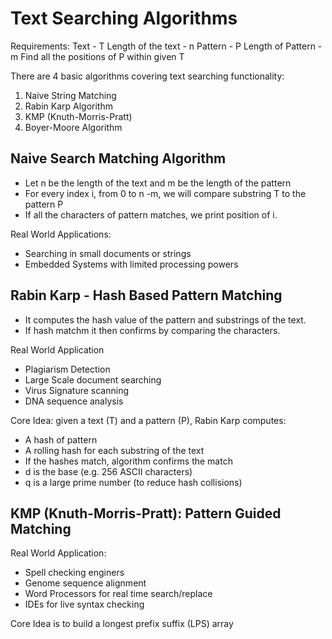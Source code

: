 # Text Searching Algorithms

Requirements:
Text - T
Length of the text - n
Pattern - P
Length of Pattern - m
Find all the positions of P within given T

There are 4 basic algorithms covering text searching functionality:

1. Naive String Matching
2. Rabin Karp Algorithm
3. KMP (Knuth-Morris-Pratt)
4. Boyer-Moore Algorithm

## Naive Search Matching Algorithm

- Let n be the length of the text and m be the length of the pattern
- For every index i, from 0 to n -m, we will compare substring T to the pattern P
- If all the characters of pattern matches, we print position of i.

Real World Applications:

- Searching in small documents or strings
- Embedded Systems with limited processing powers

## Rabin Karp - Hash Based Pattern Matching
- It computes the hash value of the pattern and substrings of the text.
- If hash matchm it then confirms by comparing the characters.

Real World Application
- Plagiarism Detection
- Large Scale document searching
- Virus Signature scanning
- DNA sequence analysis

Core Idea: given a text (T) and a pattern (P), Rabin Karp computes:
- A hash of pattern
- A rolling hash for each substring of the text
- If the hashes match, algorithm confirms the match
- d is the base (e.g. 256 ASCII characters)
- q is a large prime number (to reduce hash collisions)


## KMP (Knuth-Morris-Pratt): Pattern Guided Matching
Real World Application:
- Spell checking enginers
- Genome sequence alignment
- Word Processors for real time search/replace
- IDEs for live syntax checking

Core Idea is to build a longest prefix suffix (LPS) array
